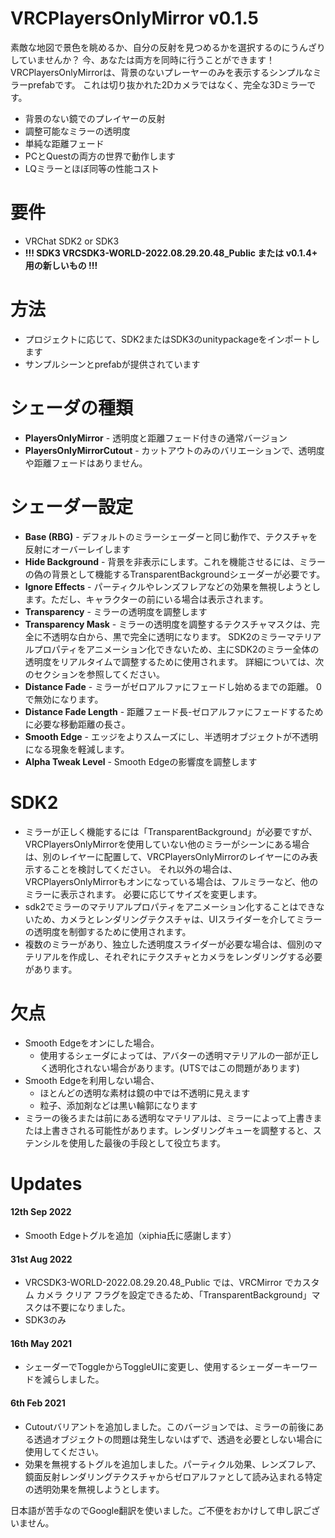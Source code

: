 # VRCPlayersOnlyMirror v0.1.5

素敵な地図で景色を眺めるか、自分の反射を見つめるかを選択するのにうんざりしていませんか？ 今、あなたは両方を同時に行うことができます！
VRCPlayersOnlyMirrorは、背景のないプレーヤーのみを表示するシンプルなミラーprefabです。
これは切り抜かれた2Dカメラではなく、完全な3Dミラーです。

  - 背景のない鏡でのプレイヤーの反射
  - 調整可能なミラーの透明度
  - 単純な距離フェード
  - PCとQuestの両方の世界で動作します
  - LQミラーとほぼ同等の性能コスト

# 要件
  - VRChat SDK2 or SDK3
  - **!!! SDK3 VRCSDK3-WORLD-2022.08.29.20.48_Public または v0.1.4+ 用の新しいもの !!!**

# 方法

  - プロジェクトに応じて、SDK2またはSDK3のunitypackageをインポートします
  - サンプルシーンとprefabが提供されています

# シェーダの種類

  - **PlayersOnlyMirror** - 透明度と距離フェード付きの通常バージョン
  - **PlayersOnlyMirrorCutout** - カットアウトのみのバリエーションで、透明度や距離フェードはありません。

# シェーダー設定

  - **Base (RBG)** - デフォルトのミラーシェーダーと同じ動作で、テクスチャを反射にオーバーレイします 
  - **Hide Background** - 背景を非表示にします。これを機能させるには、ミラーの偽の背景として機能するTransparentBackgroundシェーダーが必要です。 
  - **Ignore Effects** - パーティクルやレンズフレアなどの効果を無視しようとします。ただし、キャラクターの前にいる場合は表示されます。
  - **Transparency** - ミラーの透明度を調整します 
  - **Transparency Mask** - ミラーの透明度を調整するテクスチャマスクは、完全に不透明な白から、黒で完全に透明になります。 SDK2のミラーマテリアルプロパティをアニメーション化できないため、主にSDK2のミラー全体の透明度をリアルタイムで調整するために使用されます。 詳細については、次のセクションを参照してください。 
  - **Distance Fade** - ミラーがゼロアルファにフェードし始めるまでの距離。 0で無効になります。 
  - **Distance Fade Length** - 距離フェード長-ゼロアルファにフェードするために必要な移動距離の長さ。 
  - **Smooth Edge** - エッジをよりスムーズにし、半透明オブジェクトが不透明になる現象を軽減します。
  - **Alpha Tweak Level** - Smooth Edgeの影響度を調整します

# SDK2

  - ミラーが正しく機能するには「TransparentBackground」が必要ですが、VRCPlayersOnlyMirrorを使用していない他のミラーがシーンにある場合は、別のレイヤーに配置して、VRCPlayersOnlyMirrorのレイヤーにのみ表示することを検討してください。 それ以外の場合は、VRCPlayersOnlyMirrorもオンになっている場合は、フルミラーなど、他のミラーに表示されます。 必要に応じてサイズを変更します。
  - sdk2でミラーのマテリアルプロパティをアニメーション化することはできないため、カメラとレンダリングテクスチャは、UIスライダーを介してミラーの透明度を制御するために使用されます。
  - 複数のミラーがあり、独立した透明度スライダーが必要な場合は、個別のマテリアルを作成し、それぞれにテクスチャとカメラをレンダリングする必要があります。

# 欠点

  - Smooth Edgeをオンにした場合。
    - 使用するシェーダによっては、アバターの透明マテリアルの一部が正しく透明化されない場合があります。(UTSではこの問題があります)
  - Smooth Edgeを利用しない場合、
    - ほとんどの透明な素材は鏡の中では不透明に見えます
    - 粒子、添加剤などは黒い輪郭になります
  - ミラーの後ろまたは前にある透明なマテリアルは、ミラーによって上書きまたは上書きされる可能性があります。レンダリングキューを調整すると、ステンシルを使用した最後の手段として役立ちます。

# Updates

#### 12th Sep 2022
  - Smooth Edgeトグルを追加（xiphia氏に感謝します）

#### 31st Aug 2022

  - VRCSDK3-WORLD-2022.08.29.20.48_Public では、VRCMirror でカスタム カメラ クリア フラグを設定できるため、「TransparentBackground」マスクは不要になりました。
  - SDK3のみ

#### 16th May 2021

  - シェーダーでToggleからToggleUIに変更し、使用するシェーダーキーワードを減らしました。

#### 6th Feb 2021

  - Cutoutバリアントを追加しました。このバージョンでは、ミラーの前後にある透過オブジェクトの問題は発生しないはずで、透過を必要としない場合に使用してください。  
  - 効果を無視するトグルを追加しました。パーティクル効果、レンズフレア、鏡面反射レンダリングテクスチャからゼロアルファとして読み込まれる特定の透明効果を無視しようとします。

日本語が苦手なのでGoogle翻訳を使いました。ご不便をおかけして申し訳ございません。 